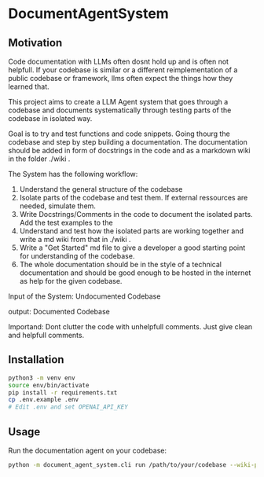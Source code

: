 # DocumentAgentSystem

## Motivation

Code documentation with LLMs often dosnt hold up and is often not helpfull. If your codebase is similar or a different reimplementation of a public codebase or framework, llms often expect the things how they learned that. 

This project aims to create a LLM Agent system that goes through a codebase and documents systematically through testing parts of the codebase in isolated way. 

Goal is to try and test functions and code snippets. Going thourg the codebase and step by step building a documentation. The documentation should be added in form of docstrings in the code and as a markdown wiki in the folder ./wiki .

The System has the following workflow: 
1. Understand the general structure of the codebase
2. Isolate parts of the codebase and test them. If external ressources are needed, simulate them. 
3. Write Docstrings/Comments in the code to document the isolated parts. Add the test examples to the 
4. Understand and test how the isolated parts are working together and write a md wiki from that in ./wiki .
5. Write a "Get Started" md file to give a developer a good starting point for understanding of the codebase.
6. The whole documentation should be in the style of a technical documentation and should be good enough to be hosted in the internet as help for the given codebase. 

Input of the System: 
Undocumented Codebase 

output: 
Documented Codebase

Importand: Dont clutter the code with unhelpfull comments. Just give clean and helpfull comments.

## Installation

```bash
python3 -m venv env
source env/bin/activate
pip install -r requirements.txt
cp .env.example .env
# Edit .env and set OPENAI_API_KEY
```

## Usage

Run the documentation agent on your codebase:

```bash
python -m document_agent_system.cli run /path/to/your/codebase --wiki-path ./wiki
```
